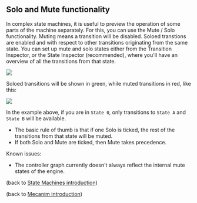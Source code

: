 Solo and Mute functionality
---------------------------


In complex state machines, it is useful to preview the operation of some parts of the machine separately. For this, you can use the Mute / Solo functionality. Muting means a transition will be disabled. Soloed transtions are enabled and with respect to other transitions originating from the same state. You can set up mute and solo states either from the <span class=inspector>Transition Inspector</span>, or the <span class=inspector>State Inspector</span> (recommended), where you'll have an overview of all the transitions from that state. 

![](http://docwiki.hq.unity3d.com/uploads/Main/MecanimSoloMuteInspector.png)  

Soloed transitions will be shown in green, while muted transitions in red, like this:

![](http://docwiki.hq.unity3d.com/uploads/Main/MecanimSoloMuteGraph.png)  

In the example above, if you are in `State 0`, only transitions to `State A` and `State B` will be available.

* The basic rule of thumb is that if one Solo is ticked, the rest of the transitions from that state will be muted.
* If both Solo and Mute are ticked, then Mute takes precedence.

Known issues:
* The controller graph currently doesn't always reflect the internal mute states of the engine.

(back to [State Machines introduction](animationstatemachines.html))

(back to [Mecanim introduction](mecanimanimationsystem.html))
